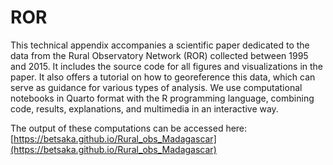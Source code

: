 # ROR

This technical appendix accompanies a scientific paper dedicated to the data from the Rural Observatory Network (ROR) collected between 1995 and 2015. It includes the source code for all figures and visualizations in the paper. It also offers a tutorial on how to georeference this data, which can serve as guidance for various types of analysis. We use computational notebooks in Quarto format with the R programming language, combining code, results, explanations, and multimedia in an interactive way.

The output of these computations can be accessed here: [https://betsaka.github.io/Rural_obs_Madagascar](https://betsaka.github.io/Rural_obs_Madagascar)
